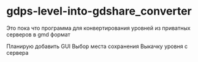 # gdps-level-into-gdshare_converter
Это пока что программа для конвертирования уровней 
из приватных серверов в gmd формат

Планирую добавить
GUI
Выбор места сохранения
Выкачку уровня с сервера 
